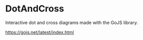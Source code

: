 # DotAndCross


Interactive dot and cross diagrams made with the GoJS library.  


https://gojs.net/latest/index.html
